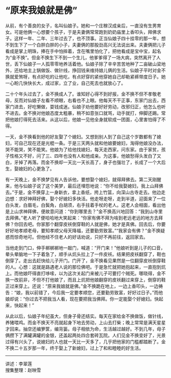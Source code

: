 # “原来我娘就是佛”

从前，有个善良的女子，名叫仙娘子。她和一个庄稼汉成亲后，一直没有生男育女。可是他俩一心想要个孩子，于是夫妻俩常常跑到奶奶庙里上香叩头，拜佛求子。这样一年、二年、三年过去了，也不顶事。正当仙娘子四十挂零的那一年，想不到生下了一个白胖白胖的小子，夫妻俩的那股劲高兴无法说出来。夫妻俩把儿子看成是掌上明珠，捧在手中怕摔着，含在嘴里怕化了，把他看成是宝中宝，起名为“金不换”。但金不换生下不到一个生儿，他爹爹得了一场大病，突然离开了人世，丢下仙娘子一人孤零零地养活着他。仙娘子除了辛辛苦苦地种了二亩破山梁地外，还给地主上锅做饭、做针线，挣回钱来维持娘儿俩的生活。仙娘子平时对金不换就爱煞呀，有点好吃的让他吃，有点好穿的紧他穿她自己却勒紧裤带度日子。她一心盼几快快长大，成过家，立了业，自己死去也就放心了。

二十个年头过去了，金不换成人了。谁知好心得不到好报，金不换不但不孝敬老母，反而对仙娘子左看不顺眼，右看也不上眼。他每天不干正事，东家门出去，西家门进去，好吃懒做，耍钱成迷。仙娘子劝他要好好劳动，改邪归正，他怎么也听不进去。金不换对他娘态度太粗暴，稍不如意张口就骂，动手就打，伸脚还踢。常把他娘打得死去活来。从这以后，他娘一见他全身就软成一团面，心里害怕得了不得。

一天，金不换看到他的好友娶了个媳妇。又想到别人到了自己这个岁数都有了媳妇，可自己现在还是光棍一条。于是三天两头就和他娘要媳妇，淘得他娘没办法，哭不能哭，笑不能笑。他娘为了给他找媳妇，每天走西家，问东家。由于家贫，孩子性格又不好，问了三、四年也没有人和他成亲。为这事，他娘愁得头发白了又白，牙掉了再落。而金不换却一天比一天长高了，身子也强壮了，长成了一个大后生，娶媳妇的心更急了。

有一天晚上，金不换梦见有人告诉他，要想娶个媳妇，就得拜佛去。第二天刚醒来，他与仙娘子说了这个美梦，最后还埋怨地说：“你不给我娶媳妇，我上山拜佛去。”于是，金不换穿上一身新衣，拿上香纸，挎上竹篮，向深山古寺走去。他边走边想：求好神拜好佛，娶个好媳妇多快活。他走呀走呀，走到半道，迎面来了一位白头发，白眉毛，白鬓角，白胡须，右手拄着手杖的老人。这老人会相面，看出他是上山求神拜佛，便故意问道：“你到哪里去？”金不换高兴地回答：“我到山寺里去拜佛。”老人听了便哈哈地大笑起来：“你家有佛不拜为啥到老远老远的地方去拜佛？你回去吧。你家那个翻穿皮袄倒穿鞋的人就是佛，她才是真佛。回去后，你要好好地孝顺老母，要知孝顺父母天降福，还要勤劳致富。”“我家会有佛？”金不换疑惑而惊奇地可。但他经不住老人的好话劝说，只好不再前往，返回家去。

当他走到门口，伸手梆梆梆地一敲门，喊道：“开门来！”他娘听到是儿子的口音，晕头晕脑地一下子着急了，顺手从炕头拉上了一件皮袄。结果把皮袄翻穿了，鞋也倒穿了。走出去赶快给儿子开门。门开了，金不换看见果然是一位翻穿皮袄倒穿鞋的人。心想：这就是路遇老人说的那位佛吧。于是急忙就把她抱起来，一直抱到炕上。而他娘吓得直打哆嗦，以为这次关起门来被儿子可要打个贼死。哪晓得，金不换一改前非，不但不打他娘了，而且上炕把他娘翻穿的皮袄翻过来穿上，倒穿的鞋正过来穿上。还说：“原来我娘就是佛。”金不换跪在地上，一边上香叩头，一边祷告：“娘，我以前错了，今后我一定要孝顺您，还要勤劳致富，好好过日子。”而他娘却说：“你过去不把我当人看，现在要把我当佛拜。你一定能娶个好媳妇。快起来，快起来！”

从此以后，仙娘子年纪虽大，但身子骨还结实。每天在家给金不换做饭，做针线，养猪喂鸡。而金不换天不亮就起身下地去劳动，上山去打柴；晚上常常是满天星星才回来。抽空还编箩筐，编背篓。母子相依为命，生活越过越好。不到几年，母子俩攒下了满罐满罐的金银，还盖起两处四合套砖瓦院。人们见金不换变好了，光景过得有兴头了，说媳妇的人也就一天比一天多了，几乎把他家的门槛都踏断了。金不换二十五岁那一年，终于娶上了新媳妇，过上了和和睦睦的好生活。

---

讲述：李翠莲  
搜集整理：赵映雪